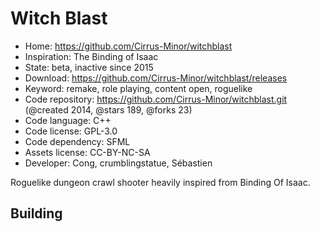# Witch Blast

- Home: https://github.com/Cirrus-Minor/witchblast
- Inspiration: The Binding of Isaac
- State: beta, inactive since 2015
- Download: https://github.com/Cirrus-Minor/witchblast/releases
- Keyword: remake, role playing, content open, roguelike
- Code repository: https://github.com/Cirrus-Minor/witchblast.git (@created 2014, @stars 189, @forks 23)
- Code language: C++
- Code license: GPL-3.0
- Code dependency: SFML
- Assets license: CC-BY-NC-SA
- Developer: Cong, crumblingstatue, Sébastien

Roguelike dungeon crawl shooter heavily inspired from Binding Of Isaac.

## Building
